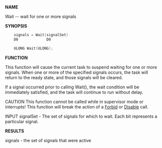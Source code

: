 
**NAME**

Wait -- wait for one or more signals

**SYNOPSIS**

```c
    signals = Wait(signalSet)
    D0             D0

    ULONG Wait(ULONG);

```
**FUNCTION**

This function will cause the current task to suspend waiting for
one or more signals.  When one or more of the specified signals
occurs, the task will return to the ready state, and those signals
will be cleared.

If a signal occurred prior to calling Wait(), the wait condition will
be immediately satisfied, and the task will continue to run without
delay.

CAUTION
This function cannot be called while in supervisor mode or
interrupts!  This function will break the action of a [Forbid](../exec/Forbid.md) or
[Disable](../exec/Disable.md) call.

INPUT
signalSet - The set of signals for which to wait.
Each bit represents a particular signal.

**RESULTS**

signals - the set of signals that were active
